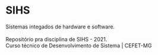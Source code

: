 # SIHS
Sistemas integados de hardware e software. <br><br>
Repositório pra disciplina de SIHS - 2021. <br>
Curso técnico de Desenvolvimento de Sistema | CEFET-MG
